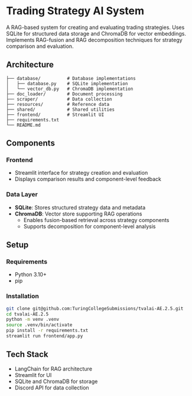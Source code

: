 # Trading Strategy AI System

A RAG-based system for creating and evaluating trading strategies. Uses SQLite for structured data storage and ChromaDB for vector embeddings. Implements RAG-fusion and RAG decomposition techniques for strategy comparison and evaluation.

## Architecture

```
├── database/          # Database implementations
│   ├── database.py    # SQLite implementation
│   └── vector_db.py   # ChromaDB implementation
├── doc_loader/        # Document processing
├── scraper/           # Data collection
├── resources/         # Reference data
├── shared/            # Shared utilities
├── frontend/          # Streamlit UI
├── requirements.txt
└── README.md
```

## Components

### Frontend
- Streamlit interface for strategy creation and evaluation
- Displays comparison results and component-level feedback

### Data Layer
- **SQLite**: Stores structured strategy data and metadata
- **ChromaDB**: Vector store supporting RAG operations
  - Enables fusion-based retrieval across strategy components
  - Supports decomposition for component-level analysis

## Setup

### Requirements
- Python 3.10+
- pip

### Installation
```bash
git clone git@github.com:TuringCollegeSubmissions/tvalai-AE.2.5.git
cd tvalai-AE.2.5
python -m venv .venv
source .venv/bin/activate
pip install -r requirements.txt
streamlit run frontend/app.py
```

## Tech Stack
- LangChain for RAG architecture
- Streamlit for UI
- SQLite and ChromaDB for storage
- Discord API for data collection


